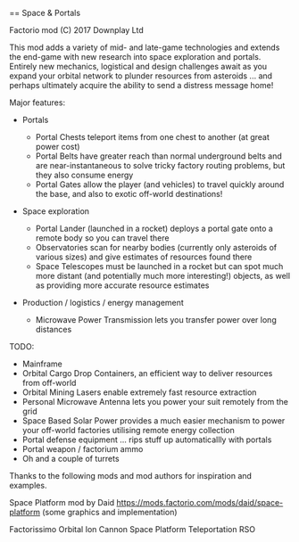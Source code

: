 == Space & Portals

Factorio mod (C) 2017 Downplay Ltd

This mod adds a variety of mid- and late-game technologies and extends the end-game with new research into space exploration and portals. Entirely new mechanics, logistical and design challenges await as you expand your orbital network to plunder resources from asteroids ... and perhaps ultimately acquire the ability to send a distress message home!

Major features:

 * Portals
   - Portal Chests teleport items from one chest to another (at great power cost)
   - Portal Belts have greater reach than normal underground belts and are near-instantaneous to solve tricky factory routing problems, but they also consume energy
   - Portal Gates allow the player (and vehicles) to travel quickly around the base, and also to exotic off-world destinations!

 * Space exploration
   - Portal Lander (launched in a rocket) deploys a portal gate onto a remote body so you can travel there
   - Observatories scan for nearby bodies (currently only asteroids of various sizes) and give estimates of resources found there
   - Space Telescopes must be launched in a rocket but can spot much more distant (and potentially much more interesting!) objects, as well as providing more accurate resource estimates

 * Production / logistics / energy management
   - Microwave Power Transmission lets you transfer power over long distances

TODO:

   - Mainframe
   - Orbital Cargo Drop Containers, an efficient way to deliver resources from off-world
   - Orbital Mining Lasers enable extremely fast resource extraction
   - Personal Microwave Antenna lets you power your suit remotely from the grid
   - Space Based Solar Power provides a much easier mechanism to power your off-world factories utilising remote energy collection
   - Portal defense equipment ... rips stuff up automaticallly with portals
   - Portal weapon / factorium ammo
   - Oh and a couple of turrets

Thanks to the following mods and mod authors for inspiration and examples.

Space Platform mod by Daid https://mods.factorio.com/mods/daid/space-platform
(some graphics and implementation)

Factorissimo
Orbital Ion Cannon
Space Platform
Teleportation
RSO